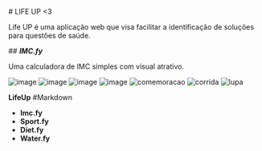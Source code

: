 # LIFE UP <3

Life UP é uma aplicação web que visa facilitar a identificação de soluções para questões de saúde.

## **_IMC.fy_**

Uma calculadora de IMC simples com visual atrativo.

![image](https://user-images.githubusercontent.com/52046972/78071522-168d9700-7374-11ea-8596-cedd84e94a76.png)
![image](https://user-images.githubusercontent.com/52046972/78071558-22795900-7374-11ea-908d-83aba900cef1.png)
![image](https://user-images.githubusercontent.com/52046972/78071582-2ad19400-7374-11ea-8ff1-36f43adef5b5.png)
![image](https://user-images.githubusercontent.com/52046972/78071626-391fb000-7374-11ea-9da7-7183ff5c209c.png)
![comemoracao](https://user-images.githubusercontent.com/52046972/78071701-52c0f780-7374-11ea-95d6-8f759dfa8718.gif)
![corrida](https://user-images.githubusercontent.com/52046972/78071708-55bbe800-7374-11ea-9cf2-cb789880a05d.gif)
![lupa](https://user-images.githubusercontent.com/52046972/78071721-59e80580-7374-11ea-85ce-a756245c8711.jpg)

__LifeUp__
#Markdown

- __Imc.fy__
- __Sport.fy__
- __Diet.fy__
- __Water.fy__

